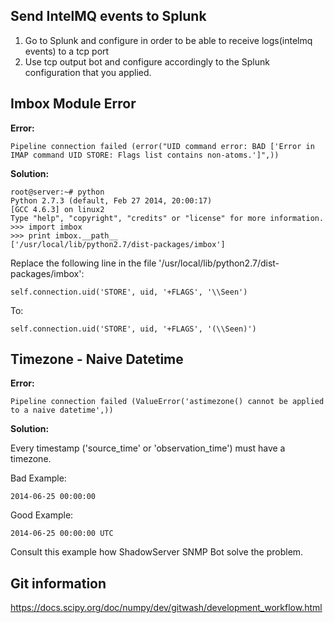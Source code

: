 ## Send IntelMQ events to Splunk

1. Go to Splunk and configure in order to be able to receive logs(intelmq events) to a tcp port
2. Use tcp output bot and configure accordingly to the Splunk configuration that you applied.


## Imbox Module Error

**Error:**
```
Pipeline connection failed (error("UID command error: BAD ['Error in IMAP command UID STORE: Flags list contains non-atoms.']",))
```

**Solution:**
```
root@server:~# python
Python 2.7.3 (default, Feb 27 2014, 20:00:17) 
[GCC 4.6.3] on linux2
Type "help", "copyright", "credits" or "license" for more information.
>>> import imbox
>>> print imbox.__path__
['/usr/local/lib/python2.7/dist-packages/imbox']
```

Replace the following line in the file '/usr/local/lib/python2.7/dist-packages/imbox':

```
self.connection.uid('STORE', uid, '+FLAGS', '\\Seen')
```

To:

```
self.connection.uid('STORE', uid, '+FLAGS', '(\\Seen)')
```


## Timezone - Naive Datetime

**Error:**
```
Pipeline connection failed (ValueError('astimezone() cannot be applied to a naive datetime',))
```

**Solution:**

Every timestamp ('source_time' or 'observation_time') must have a timezone.

Bad Example:
```
2014-06-25 00:00:00
```

Good Example:
```
2014-06-25 00:00:00 UTC
```

Consult this example how ShadowServer SNMP Bot solve the problem.

## Git information

https://docs.scipy.org/doc/numpy/dev/gitwash/development_workflow.html
